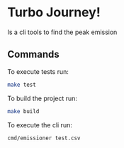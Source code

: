 # Turbo Journey!

Is a cli tools to find the peak emission

## Commands

To execute tests run:

```sh
make test
```

To build the project run:

```sh
make build
```

To execute the cli run:

```sh
cmd/emissioner test.csv
```
